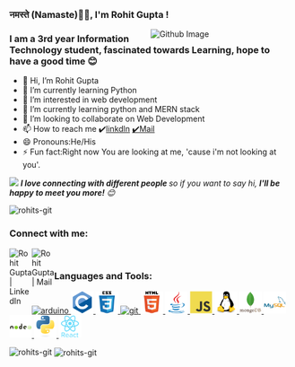 <p><a target="_blank" rel="noopener noreferrer" href="https://raw.githubusercontent.com/halfrost/halfrost/master/icons/header_.png"><img src="https://raw.githubusercontent.com/halfrost/halfrost/master/icons/header_.png" alt="" style="max-width:100%;"></a></p>
<h3>नमस्ते (Namaste)🙏🏻, I'm Rohit Gupta !</h3>
<p><a target="_blank" rel="noopener noreferrer" href="https://raw.githubusercontent.com/onimur/.github/master/.resources/git-header.svg"><img width="50%" align="right" alt="Github Image" src="https://raw.githubusercontent.com/onimur/.github/master/.resources/git-header.svg" style="max-width:100%;"></a></p>


<h3>I am a 3rd year Information Technology student, fascinated towards Learning, hope to have a good time 😊</h3>

- 👋 Hi, I’m Rohit Gupta
- 🌱 I’m currently learning Python
- 👀 I’m interested in web development
- 🌱 I’m currently learning python and MERN stack
- 💞️ I’m looking to collaborate on Web Development
- 📫 How to reach me ✔️[linkdln](https://www.linkedin.com/in/rohit-gupta-77b729184/) <a href="mailto:rohit99841@gmail.com">✔️Mail</a>
- 😄 Pronouns:He/His
- ⚡ Fun fact:Right now You are looking at me, 'cause i'm not looking at you'.

<a target="_blank" rel="noopener noreferrer" href="https://camo.githubusercontent.com/ec0df7b334d15078e980be8f26f35f1bd6f004eaa4a121db42fed361360c1817/68747470733a2f2f6d656469612e67697068792e636f6d2f6d656469612f4c6e516a7057614f4e386e68723231764e572f67697068792e676966"><img src="https://camo.githubusercontent.com/ec0df7b334d15078e980be8f26f35f1bd6f004eaa4a121db42fed361360c1817/68747470733a2f2f6d656469612e67697068792e636f6d2f6d656469612f4c6e516a7057614f4e386e68723231764e572f67697068792e676966" width="60" data-canonical-src="https://media.giphy.com/media/LnQjpWaON8nhr21vNW/giphy.gif" style="max-width:100%;"></a>
<em><b>I love connecting with different people </b>so if you want to say hi, <b> I'll be happy to meet you more!</b> <g-emoji class="g-emoji" alias="blush" fallback-src="https://github.githubassets.com/images/icons/emoji/unicode/1f60a.png">😊</g-emoji></em>
<p align="left"> <img src="https://komarev.com/ghpvc/?username=rohits-git&label=Profile%20views&color=0e75b6&style=flat" alt="rohits-git" /> </p>

<h3 align="left">Connect with me:</h3>
<a href="https://www.linkedin.com/in/call-me-rohit/" rel="nofollow"><img align="left" alt="Rohit Gupta | LinkedIn" width="40px" src="https://camo.githubusercontent.com/9354d286708efe5450394771240324309cd530a93524c988d92296fa01b4bd7e/68747470733a2f2f696d672e69636f6e73382e636f6d2f636f6c6f722f34382f3030303030302f6c696e6b6564696e2e706e67" data-canonical-src="https://img.icons8.com/color/48/000000/linkedin.png" style="max-width:100%;"></a>
<a href="https://mail.google.com/mail/u/0/?view=cm&amp;fs=1&amp;to=rohit99841@gmail.com.com&amp;su=SUBJECT&amp;body=BODY&amp;tf=1" rel="nofollow"><img align="left" alt="Rohit Gupta | Mail" width="40px" src="https://camo.githubusercontent.com/3519e704bfa3608c44bb981d63331e5163bd0a3bf0ab5fbfbda3a51ada1586a2/68747470733a2f2f696d672e69636f6e73382e636f6d2f666c75656e742f34382f3030303030302f676d61696c2e706e67" data-canonical-src="https://img.icons8.com/fluent/48/000000/gmail.png" style="max-width:100%;"></a>

<br><h3 align="left">Languages and Tools:</h3>
<p align="left"> <a href="https://www.arduino.cc/" target="_blank"> <img src="https://cdn.worldvectorlogo.com/logos/arduino-1.svg" alt="arduino" width="40" height="40"/> </a> <a href="https://www.cprogramming.com/" target="_blank"> <img src="https://raw.githubusercontent.com/devicons/devicon/master/icons/c/c-original.svg" alt="c" width="40" height="40"/> </a> <a href="https://www.w3schools.com/css/" target="_blank"> <img src="https://raw.githubusercontent.com/devicons/devicon/master/icons/css3/css3-original-wordmark.svg" alt="css3" width="40" height="40"/> </a> <a href="https://git-scm.com/" target="_blank"> <img src="https://www.vectorlogo.zone/logos/git-scm/git-scm-icon.svg" alt="git" width="40" height="40"/> </a> <a href="https://www.w3.org/html/" target="_blank"> <img src="https://raw.githubusercontent.com/devicons/devicon/master/icons/html5/html5-original-wordmark.svg" alt="html5" width="40" height="40"/> </a> <a href="https://www.java.com" target="_blank"> <img src="https://raw.githubusercontent.com/devicons/devicon/master/icons/java/java-original.svg" alt="java" width="40" height="40"/> </a> <a href="https://developer.mozilla.org/en-US/docs/Web/JavaScript" target="_blank"> <img src="https://raw.githubusercontent.com/devicons/devicon/master/icons/javascript/javascript-original.svg" alt="javascript" width="40" height="40"/> </a> <a href="https://www.linux.org/" target="_blank"> <img src="https://raw.githubusercontent.com/devicons/devicon/master/icons/linux/linux-original.svg" alt="linux" width="40" height="40"/> </a> <a href="https://www.mongodb.com/" target="_blank"> <img src="https://raw.githubusercontent.com/devicons/devicon/master/icons/mongodb/mongodb-original-wordmark.svg" alt="mongodb" width="40" height="40"/> </a> <a href="https://www.mysql.com/" target="_blank"> <img src="https://raw.githubusercontent.com/devicons/devicon/master/icons/mysql/mysql-original-wordmark.svg" alt="mysql" width="40" height="40"/> </a> <a href="https://nodejs.org" target="_blank"> <img src="https://raw.githubusercontent.com/devicons/devicon/master/icons/nodejs/nodejs-original-wordmark.svg" alt="nodejs" width="40" height="40"/> </a> <a href="https://www.python.org" target="_blank"> <img src="https://raw.githubusercontent.com/devicons/devicon/master/icons/python/python-original.svg" alt="python" width="40" height="40"/> </a> <a href="https://reactjs.org/" target="_blank"> <img src="https://raw.githubusercontent.com/devicons/devicon/master/icons/react/react-original-wordmark.svg" alt="react" width="40" height="40"/> </a> </p>

<p><img align="left" src="https://github-readme-stats.vercel.app/api/top-langs?username=rohits-git&show_icons=true&locale=en&layout=compact" alt="rohits-git" /></p>

<p>&nbsp;<img align="center" src="https://github-readme-stats.vercel.app/api?username=rohits-git&show_icons=true&locale=en" alt="rohits-git" /></p>

<!--
**Rohits-Git/Rohits-Git** is a ✨ _special_ ✨ repository because its `README.md` (this file) appears on your GitHub profile.

Here are some ideas to get you started:

- 🔭 I’m currently working on ...
- 🌱 I’m currently learning ...
- 👯 I’m looking to collaborate on ...
- 🤔 I’m looking for help with ...
- 💬 Ask me about ...
- 📫 How to reach me: ...
- 😄 Pronouns: ...
- ⚡ Fun fact: ...
-->
